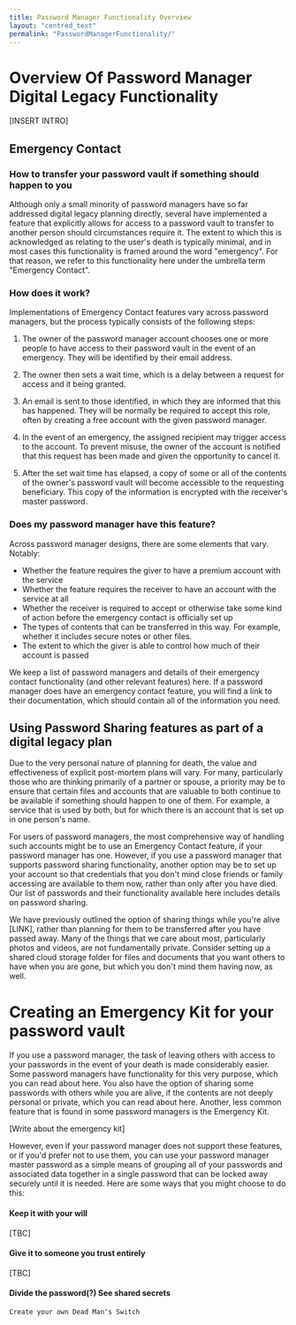 ```yaml
---
title: Password Manager Functionality Overview
layout: "centred_text"
permalink: "PasswordManagerFunctionality/"
---
```

# Overview Of Password Manager Digital Legacy Functionality

[INSERT INTRO]

## Emergency Contact

### How to transfer your password vault if something should happen to you
Although only a small minority of password managers have so far addressed digital legacy planning directly, several have implemented a feature that explicitly allows for access to a password vault to transfer to another person should circumstances require it. The extent to which this is acknowledged as relating to the user's death is typically minimal, and in most cases this functionality is framed around the word "emergency". For that reason, we refer to this functionality here under the umbrella term "Emergency Contact".

### How does it work?
Implementations of Emergency Contact features vary across password managers, but the process typically consists of the following steps:

1) The owner of the password manager account chooses one or more people to have access to their password vault in the event of an emergency. They will be identified by their email address.

2) The owner then sets a wait time, which is a delay between a request for access and it being granted.

3) An email is sent to those identified, in which they are informed that this has happened. They will be normally be required to accept this role, often by creating a free account with the given password manager.

4) In the event of an emergency, the assigned recipient may trigger access to the account. To prevent misuse, the owner of the account is notified that this request has been made and given the opportunity to cancel it.

5) After the set wait time has elapsed, a copy of some or all of the contents of the owner's password vault will become accessible to the requesting beneficiary. This copy of the information is encrypted with the receiver's master password.

### Does my password manager have this feature?
Across password manager designs, there are some elements that vary. Notably:

- Whether the feature requires the giver to have a premium account with the service
- Whether the feature requires the receiver to have an account with the service at all
- Whether the receiver is required to accept or otherwise take some kind of action before the emergency contact is officially set up
- The types of contents that can be transferred in this way. For example, whether it includes secure notes or other files.
- The extent to which the giver is able to control how much of their account is passed

We keep a list of password managers and details of their emergency contact functionality (and other relevant features) here. If a password manager does have an emergency contact feature, you will find a link to their documentation, which should contain all of the information you need.


## Using Password Sharing features as part of a digital legacy plan

Due to the very personal nature of planning for death, the value and effectiveness of explicit post-mortem plans will vary. For many, particularly those who are thinking primarily of a partner or spouse, a priority may be to ensure that certain files and accounts that are valuable to both continue to be available if something should happen to one of them. For example, a service that is used by both, but for which there is an account that is set up in one person's name.

For users of password managers, the most comprehensive way of handling such accounts might be to use an Emergency Contact feature, if your password manager has one. However, if you use a password manager that supports password sharing functionality, another option may be to set up your account so that credentials that you don't mind close friends or family accessing are available to them now, rather than only after you have died. Our list of passwords and their functionality available here includes details on password sharing.

We have previously outlined the option of sharing things while you're alive [LINK], rather than planning for them to be transferred after you have passed away. Many of the things that we care about most, particularly photos and videos, are not fundamentally private. Consider setting up a shared cloud storage folder for files and documents that you want others to have when you are gone, but which you don't mind them having now, as well.

# Creating an Emergency Kit for your password vault

If you use a password manager, the task of leaving others with access to your passwords in the event of your death is made considerably easier. Some password managers have functionality for this very purpose, which you can read about here. You also have the option of sharing some passwords with others while you are alive, if the contents are not deeply personal or private, which you can read about here. Another, less common feature that is found in some password managers is the Emergency Kit.

[Write about the emergency kit]

However, even if your password manager does not support these features, or if you'd prefer not to use them, you can use your password manager master password as a simple means of grouping all of your passwords and associated data together in a single password that can be locked away securely until it is needed. Here are some ways that you might choose to do this:

#### Keep it with your will

[TBC]

#### Give it to someone you trust entirely

[TBC]

#### Divide the password(?) See shared secrets
    Create your own Dead Man's Switch